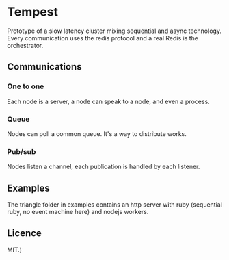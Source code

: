 Tempest
=======

Prototype of a slow latency cluster mixing sequential and async technology.
Every communication uses the redis protocol and a real Redis is the orchestrator.

Communications
--------------

### One to one

Each node is a server, a node can speak to a node, and even a process.

### Queue

Nodes can poll a common queue. It's a way to distribute works.

### Pub/sub

Nodes listen a channel, each publication is handled by each listener.

Examples
--------

The triangle folder in examples contains an http server with ruby
(sequential ruby, no event machine here) and nodejs workers.

Licence
-------

MIT.)
